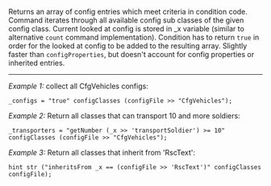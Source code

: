 Returns an array of config entries which meet criteria in condition code. Command iterates through all available config sub classes of the given config class. Current looked at config is stored in _x variable (similar to alternative `count` command implementation). Condition has to return `true` in order for the looked at config to be added to the resulting array. Slightly faster than `configProperties`, but doesn't account for config properties or inherited entries.


---
*Example 1:*
collect all CfgVehicles configs:

```sqf
_configs = "true" configClasses (configFile >> "CfgVehicles");
```

*Example 2:*
Return all classes that can transport 10 and more soldiers:

```sqf
_transporters = "getNumber (_x >> 'transportSoldier') >= 10" configClasses (configFile >> "CfgVehicles");
```

*Example 3:*
Return all classes that inherit from 'RscText':

```sqf
hint str ("inheritsFrom _x == (configFile >> 'RscText')" configClasses configFile);
```